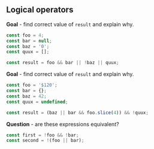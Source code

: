 ## Logical operators

**Goal** - find correct value of `result` and explain why.

```js
const foo = 4;
const bar = null;
const baz = '0';
const quux = [];

const result = foo && bar || !baz || quux;
```

**Goal** - find correct value of `result` and explain why.

```js
const foo = '$120';
const bar = {};
const baz = 42;
const quux = undefined;

const result = (baz || bar && foo.slice(4)) && !quux;
```

**Question** - are these expressions equivalent?

```js
const first = !foo && !bar;
const second = !(foo || bar);
```
